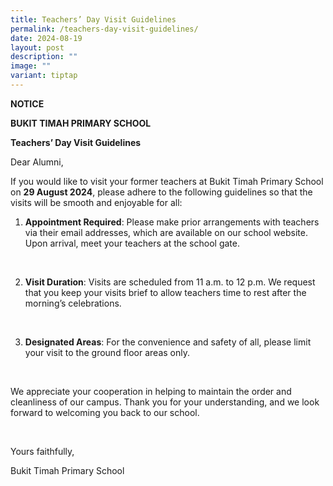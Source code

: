 ```yaml
---
title: Teachers’ Day Visit Guidelines
permalink: /teachers-day-visit-guidelines/
date: 2024-08-19
layout: post
description: ""
image: ""
variant: tiptap
---
```

<p><strong>NOTICE</strong>
</p>
<p><strong>BUKIT TIMAH PRIMARY SCHOOL</strong>
</p>
<p><strong>Teachers’ Day Visit Guidelines</strong>
</p>
<p>Dear Alumni,</p>
<p>If you would like to visit your former teachers at Bukit Timah Primary
School on <strong>29 August 2024</strong>, please adhere to the following
guidelines so that the visits will be smooth and enjoyable for all:</p>
<ol data-tight="true" class="tight">
<li>
<p><strong>Appointment Required</strong>: Please make prior arrangements
with teachers via their email addresses, which are available on our school
website. Upon arrival, meet your teachers at the school gate.</p>
</li>
</ol>
<p>&nbsp;</p>
<ol start="2" data-tight="true" class="tight">
<li>
<p><strong>Visit Duration</strong>: Visits are scheduled from 11 a.m. to
12 p.m. We request that you keep your visits brief to allow teachers time
to rest after the morning’s celebrations.</p>
</li>
</ol>
<p>&nbsp;</p>
<ol start="3" data-tight="true" class="tight">
<li>
<p><strong>Designated Areas</strong>: For the convenience and safety of all,
please limit your visit to the ground floor areas only.</p>
</li>
</ol>
<p>&nbsp;</p>
<p>We appreciate your cooperation in helping to maintain the order and cleanliness
of our campus. Thank you for your understanding, and we look forward to
welcoming you back to our school.</p>
<p>&nbsp;</p>
<p>Yours faithfully,</p>
<p>Bukit Timah Primary School</p>